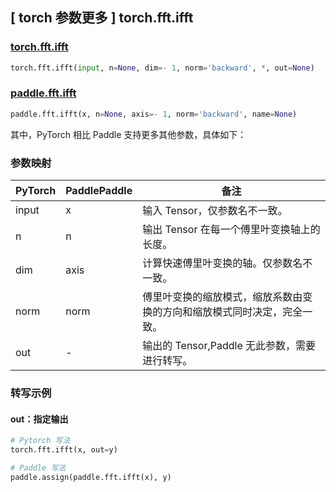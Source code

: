## [ torch 参数更多 ] torch.fft.ifft

### [torch.fft.ifft](https://pytorch.org/docs/stable/generated/torch.fft.ifft.html?highlight=ifft#torch.fft.ifft)

```python
torch.fft.ifft(input, n=None, dim=- 1, norm='backward', *, out=None)
```

### [paddle.fft.ifft](https://www.paddlepaddle.org.cn/documentation/docs/zh/api/paddle/fft/ifft_cn.html)

```python
paddle.fft.ifft(x, n=None, axis=- 1, norm='backward', name=None)
```

其中，PyTorch 相比 Paddle 支持更多其他参数，具体如下：
### 参数映射
| PyTorch       | PaddlePaddle | 备注                                                   |
| ------------- | ------------ | ------------------------------------------------------ |
| input         | x            |输入 Tensor，仅参数名不一致。                            |
| n             | n            |输出 Tensor 在每一个傅里叶变换轴上的长度。               |
| dim           | axis         |计算快速傅里叶变换的轴。仅参数名不一致。                  |
| norm           |norm          |傅里叶变换的缩放模式，缩放系数由变换的方向和缩放模式同时决定，完全一致。|
| out            | -            |输出的 Tensor,Paddle 无此参数，需要进行转写。  |

### 转写示例
#### out：指定输出
```python
# Pytorch 写法
torch.fft.ifft(x, out=y)

# Paddle 写法
paddle.assign(paddle.fft.ifft(x), y)
```
